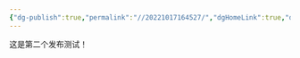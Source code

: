 ```yaml
---
{"dg-publish":true,"permalink":"//20221017164527/","dgHomeLink":true,"dgPassFrontmatter":false,"dgShowBacklinks":false,"dgShowLocalGraph":false,"dgShowInlineTitle":false}
---
```



这是第二个发布测试！
